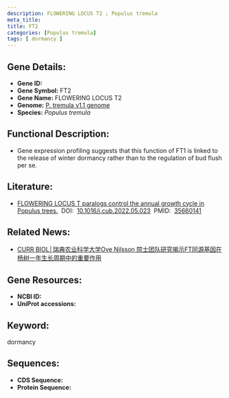 ```yaml
---
description: FLOWERING LOCUS T2 ; Populus tremula
meta_title:
title: FT2
categories: [Populus tremula]
tags: [ dormancy ]
---
```


## Gene Details:
- **Gene ID:**	[]()
- **Gene Symbol:** FT2
- **Gene Name:** FLOWERING LOCUS T2
- **Genome:** [P. tremula v1.1 genome]()
- **Species:** *Populus tremula*

## Functional Description:
   - Gene expression profiling suggests that this function of FT1 is linked to the release of winter dormancy rather than to the regulation of bud flush per se.

## Literature:
   - [FLOWERING LOCUS T paralogs control the annual growth cycle in Populus trees.]( https://www.sciencedirect.com/science/article/pii/S0960982222007825?via%3Dihub)&nbsp;&nbsp;DOI:&nbsp;&nbsp;[10.1016/j.cub.2022.05.023](https://www.sciencedirect.com/science/article/pii/S0960982222007825?via%3Dihub)&nbsp;&nbsp;PMID:&nbsp;&nbsp;[35660141](https://pubmed.ncbi.nlm.nih.gov/35660141/)

## Related News:
   - [CURR BIOL│瑞典农业科学大学Ove Nilsson 院士团队研究揭示FT同源基因在杨树一年生长周期中的重要作用](https://mp.weixin.qq.com/s?__biz=Mzg3MDEwNDEyMg==&mid=2247530684&idx=7&sn=368b4235c97e117465d815b7d9e7bb06&chksm=ce90d5e9f9e75cff1e54a02210416317cc60997f6098d61b8aeb7286e1b39ff56815fe3acb4d&scene=27#wechat_redirect)

## Gene Resources:
- **NCBI ID:** [](https://www.ncbi.nlm.nih.gov/gene/?term=)
- **UniProt accessions:** [](https://www.uniprot.org/uniprotkb//entry)

## Keyword:
dormancy

## Sequences:
- **CDS Sequence:**
- **Protein Sequence:**

